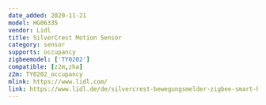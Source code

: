 ```yaml
---
date_added: 2020-11-21
model: HG06335
vendor: Lidl
title: SilverCrest Motion Sensor
category: sensor
supports: occupancy
zigbeemodel: ['TY0202']
compatible: [z2m,zha]
z2m: TY0202_occupancy
mlink: https://www.lidl.com/
link: https://www.lidl.de/de/silvercrest-bewegungsmelder-zigbee-smart-home-infrarot-sensor-anti-manipulationsalarm/p354561
---
```


